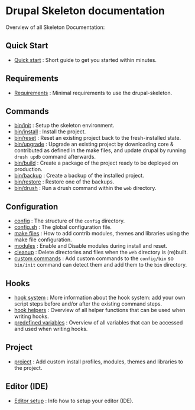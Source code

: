 # Drupal Skeleton documentation

Overview of all Skeleton Documentation:

## Quick Start
- [Quick start](quick-start.md) : Short guide to get you started within minutes.

## Requirements
- [Requirements](requirements.md) : Minimal requirements to use the
  drupal-skeleton.

## Commands
- [bin/init](command-init.md) : Setup the skeleton environment.
- [bin/install](command-install.md) : Install the project.
- [bin/reset](command-reset.md) : Reset an existing project back to the
  fresh-installed state.
- [bin/upgrade](command-upgrade.md) : Upgrade an existing project by downloading
  core & contributed as defined in the make files, and update drupal by running
  `drush updb` command afterwards.
- [bin/build](command-build.md) : Create a package of the project ready to be
  deployed on production.
- [bin/backup](command-backup.md) : Create a backup of the installed project.
- [bin/restore](command-restore.md) : Restore one of the backups.
- [bin/drush](command-drush.md) : Run a drush command within the `web`
  directory.


## Configuration
- [config](config.md) : The structure of the `config` directory.
- [config.sh](config-config.md) : The global configuration file.
- [make files](config-make.md) : How to add contrib modules, themes and
  libraries using the make file configuration.
- [modules](config-modules.md) : Enable and Disable modules during install and
  reset.
- [cleanup](config-cleanup.md) : Delete directories and files when the `web`
  directory is (re)built.
- [custom commands](config-bin.md) : Add custom commands to the `config/bin` so
  `bin/init` command can detect them and add them to the `bin` directory.


## Hooks
- [hook system](hooks.md) : More information about the hook system: add
  your own script steps before and/or after the existing command steps.
- [hook helpers](hooks-helpers.md) : Overview of all helper functions that can
  be used when writing hooks.
- [predefined variables](hooks-variables.md) : Overview of all variables that
  can be accessed and used when writing hooks.


## Project
- [project](project.md) : Add custom install profiles, modules, themes and
  libraries to the project.


## Editor (IDE)
- [Editor setup](editor.md) : Info how to setup your editor (IDE).

